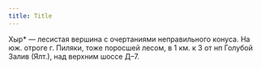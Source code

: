 ```yaml
---
title: Title
---
```


Хыр* — лесистая вершина с очертаниями неправильного конуса. На юж. отроге г.
Пиляки, тоже поросшей лесом, в 1 км. к З от нп Голубой Залив (Ялт.), над верхним
шоссе Д–7.
